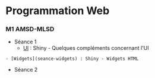 # Programmation Web

### M1 AMSD-MLSD

- Séance 1
    - [UI](seance-ui) : Shiny - Quelques compléments concernant l'UI
<!--    - [demande](seance-ui-demande) -->
<!--    - [correction](seance-ui-correction) ([fichier R directement](seance-ui-correction.R)) -->
    - [Widgets](seance-widgets) : Shiny - Widgets HTML
<!--    - [demande](seance-widgets-demande) --<
<!--    - [correction](seance-widgets-correction) ([fichier R directement](seance-widgets-correction.R)) -->

- Séance 2


